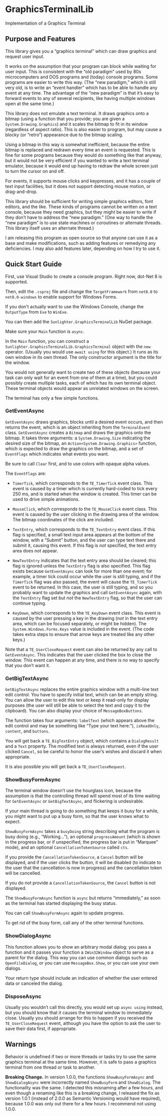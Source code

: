 <!-- -*- coding: utf-8; fill-column: 118 -*- -->

# GraphicsTerminalLib
Implementation of a Graphics Terminal

## Purpose and Features

This library gives you a &ldquo;graphics terminal&rdquo; which can draw graphics and request user input.

It works on the assumption that your program can block while waiting for user input. This is consistent with the
&ldquo;old paradigm&rdquo; used by 80s microcomputers and DOS programs and (today) console programs. Some programs are
easier to write this way. (The &ldquo;new paradigm,&rdquo; which is still very old, is to write an &ldquo;event
handler&rdquo; which has to be able to handle any event at any time. The advantage of the &ldquo;new paradigm&rdquo;
is that it&rsquo;s easy to forward events to any of several recipients, like having multiple windows open at the same
time.)

This library does not emulate a text terminal. It draws graphics onto a bitmap (using a function that you provide; you
are given a `System.Drawing.Graphics`) and it scales the bitmap to fit in its window (regardless of aspect
ratio). This is also easier to program, but may cause a blocky (or &ldquo;retro&rdquo;) appearance due to the bitmap
scaling.

Using a bitmap in this way is somewhat inefficient, because the entire bitmap is replaced and redrawn every time an
event is requested. This is fine for some programs because they would do something like that anyway, but it would not
be very efficient if you wanted to write a text terminal emulator, because it would end up having to redraw the whole
screen just to turn the cursor on and off.

For events, it supports mouse clicks and keypresses, and it has a couple of text input facilities, but it does not
support detecting mouse motion, or drag-and-drop.

This library should be sufficient for writing simple graphics editors, font editors, and the like. These kinds of
programs cannot be written on a text console, because they need graphics, but they might be easier to write if they
don&rsquo;t have to address the &ldquo;new paradigm.&rdquo; (One way to handle the &ldquo;new paradigm&rdquo; is to
use state machines or coroutines or alternate threads. This library itself uses an alternate thread.)

I am releasing this program as open source so that anyone can use it as a base and make modifications, such as adding
features or remedying any deficiencies. I may also add features later, depending on how I try to use it.

## Quick Start Guide

First, use Visual Studio to create a console program. Right now, dot-Net 8 is supported.

Then, edit the `.csproj` file and change the `TargetFramework` from `net8.0` to `net8.0-windows` to enable support for
Windows Forms.

If you don't actually want to use the Windows Console, change the `OutputType` from `Exe` to `WinExe`.

You can then add the `Sunlighter.GraphicsTerminalLib` NuGet package.

Make sure your `Main` function is `async`.

In the `Main` function, you can construct a `Sunlighter.GraphicsTerminalLib.GraphicsTerminal` object with the `new`
operator. (Usually you would use `await using` for this object.) It runs as its own window in its own thread. The
only constructor argument is the title for the window.

You would not generally want to create two of these objects (because your task can only wait for an event from one of
them at a time), but you could possibly create multiple tasks, each of which has its own terminal object. These
terminal objects would appear as unrelated windows on the screen.

The terminal has only a few simple functions.

### GetEventAsync

`GetEventAsync` draws graphics, blocks until a desired event occurs, and then returns the event, which is an object
inheriting from the `TerminalEvent` class. `GetEventAsync` creates a `Bitmap` and draws the graphics onto the
bitmap. It takes three arguments: a `System.Drawing.Size` indicating the desired size of the bitmap, an
`Action<System.Drawing.Graphics>` function, which is expected to draw the graphics on the bitmap, and a set of
`EventFlags` which indicates what events you want.

Be sure to call <code>Clear</code> first, and to use colors with opaque alpha values.

The `EventFlags` are:

* `TimerTick`, which corresponds to the `TE_TimerTick` event class. This event is caused by a timer which is currently
hard-coded to tick every 250 ms, and is started when the window is created. This timer can be used to drive simple
animations.

* `MouseClick`, which corresponds to the `TE_MouseClick` event class. This event is caused by the user clicking in the
drawing area of the window. The bitmap coordinates of the click are included.

* `TextEntry`, which corresponds to the `TE_TextEntry` event class. If this flag is specified, a small text input area
appears at the bottom of the window, with a &ldquo;Submit&rdquo; button, and the user can type text there and submit
it, causing this event. If this flag is *not* specified, the text entry area does not appear.

* `NewTextEntry` indicates that the text entry area should be cleared; this flag is ignored unless the `TextEntry`
flag is also specified. This flag exists because `GetEventAsync` can look for more than one event; for example, a
timer tick could occur while the user is still typing, and if the `TimerTick` flag was also passed, the event will
cause the `TE_TimerTick` event to be returned. In this case, the user is still typing, and so you probably want to
update the graphics and call `GetEventAsync` again, with the `TextEntry` flag set but *not* the `NewTextEntry` flag,
so that the user can continue typing.

* `KeyDown`, which corresponds to the `TE_KeyDown` event class. This event is caused by the user pressing a key in the
drawing (*not* in the text entry area, which can be focused separately, or might be hidden).  The
`System.Windows.Forms.Keys` value is included in the event. (The code takes extra steps to ensure that arrow keys are
treated like any other keys.)

Note that a `TE_UserCloseRequest` event can also be returned by any call to `GetEventAsync`. This indicates that the
user clicked the box to close the window. This event can happen at any time, and there is no way to specify that you
don&rsquo;t want it.

### GetBigTextAsync

`GetBigTextAsync` replaces the entire graphics window with a multi-line text edit control. You have to specify initial
text, which can be an empty string. You can allow the user to edit this text or keep it read-only for display purposes
(the user will still be able to select the text and copy it to the clipboard). You can also display your choice of
`MessageBoxButtons`.

The function takes four arguments: `labelText` (which appears above the edit control and may be something like
&ldquo;Type your text here:&rdquo;), `isReadOnly`, `content`, and `buttons`.

You will get back a `TE_BigTextEntry` object, which contains a `DialogResult` and a `Text` property.  The modified
text is always returned, even if the user clicked `Cancel`, so be careful to honor the user&rsquo;s wishes and discard
it when appropriate.

It is also possible you will get back a `TE_UserCloseRequest`.

### ShowBusyFormAsync

The terminal window doesn&rsquo;t use the hourglass icon, because the assumption is that the controlling thread will
spend most of its time waiting for `GetEventAsync` or `GetBigTextAsync`, and flickering is undesirable.

If your main thread is going to do something that keeps it busy for a while, you might want to put up a busy form, so
that the user knows what to expect.

`ShowBusyFormAsync` takes a `busyDoing` string describing what the program is busy doing (e.g.,
&ldquo;Working...&rdquo;), an optional `progressAmount` (which is shown in the progress bar, or if unspecified, the
progress bar is put in &ldquo;Marquee&rdquo; mode), and an optional `CancellationTokenSource` called `cts`.

If you provide the `CancellationTokenSource`, a `Cancel` button will be displayed, and if the user clicks the button,
it will be disabled (to indicate to the user that the cancellation is now in progress) and the cancellation token will
be cancelled.

If you do not provide a `CancellationTokenSource`, the `Cancel` button is not displayed.

The `ShowBusyFormAsync` function is `async` but returns &ldquo;immediately,&rdquo; as soon as the terminal has started
displaying the busy status.

You can call `ShowBusyFormAsync` again to update progress.

To get rid of the busy form, call any of the other terminal functions.

### ShowDialogAsync

This function allows you to show an arbitrary modal dialog; you pass a function and it passes your function a
`IWin32Window` object to serve as a parent for the dialog. This way you can use common dialogs such as
`OpenFileDialog`, or you can use `MessageBox.Show`, or you can use your own dialogs.

Your return type should include an indication of whether the user entered data or canceled the dialog.

### DisposeAsync

Usually you wouldn&rsquo;t call this directly, you would set up `async using` instead, but you should know that it
causes the terminal window to immediately close. Usually you should arrange for this to happen if you received the
`TE_UserCloseRequest` event, although you have the option to ask the user to save their data first, if appropriate.

## Warnings

Behavior is undefined if two or more threads or tasks try to use the same graphics terminal at the same time. However,
it is safe to pass a graphics terminal from one thread or task to another.

**Breaking Change.** In version 1.0.0, the functions `ShowBusyFormAsync` and `ShowDialogAsync` were incorrectly named
`ShowBusyForm` and `ShowDialog`. The functionality was the same. I detected this misnaming after a few hours, and even
though a renaming like this is a breaking change, I released the fix as version 1.0.1 (instead of 2.0.0 as Semantic
Versioning would have required), because 1.0.0 was only out there for a few hours. I recommend not using 1.0.0.
